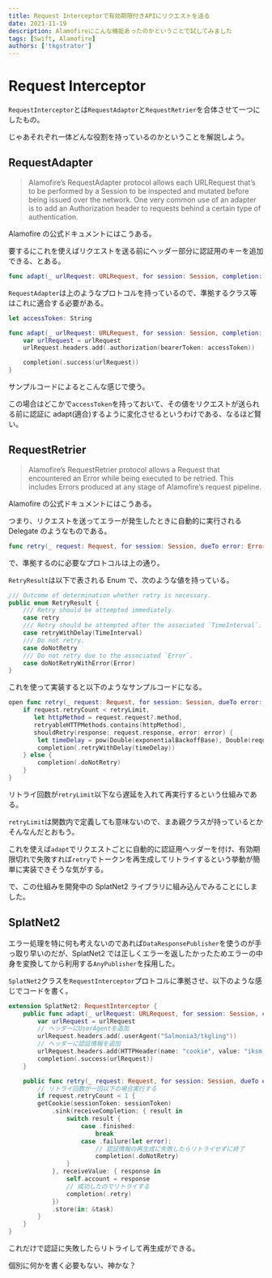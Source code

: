 ```yaml
---
title: Request Interceptorで有効期限付きAPIにリクエストを送る
date: 2021-11-19
description: Alamofireにこんな機能あったのかということで試してみました
tags: [Swift, Alamofire]
authors: ['tkgstrator']
---
```


# Request Interceptor

`RequestInterceptor`とは`RequestAdaptor`と`RequestRetrier`を合体させて一つにしたもの。

じゃあそれぞれ一体どんな役割を持っているのかということを解説しよう。

## RequestAdapter

> Alamofire’s RequestAdapter protocol allows each URLRequest that’s to be performed by a Session to be inspected and mutated before being issued over the network. One very common use of an adapter is to add an Authorization header to requests behind a certain type of authentication.

Alamofire の公式ドキュメントにはこうある。

要するにこれを使えばリクエストを送る前にヘッダー部分に認証用のキーを追加できる、とある。

```swift
func adapt(_ urlRequest: URLRequest, for session: Session, completion: @escaping (Result<URLRequest, Error>) -> Void)
```

`RequestAdapter`は上のようなプロトコルを持っているので、準拠するクラス等はこれに適合する必要がある。

```swift
let accessToken: String

func adapt(_ urlRequest: URLRequest, for session: Session, completion: @escaping (Result<URLRequest, Error>) -> Void) {
    var urlRequest = urlRequest
    urlRequest.headers.add(.authorization(bearerToken: accessToken))

    completion(.success(urlRequest))
}
```

サンプルコードによるとこんな感じで使う。

この場合はどこかで`accessToken`を持っておいて、その値をリクエストが送られる前に認証に adapt(適合)するように変化させるというわけである、なるほど賢い。

## RequestRetrier

> Alamofire’s RequestRetrier protocol allows a Request that encountered an Error while being executed to be retried. This includes Errors produced at any stage of Alamofire’s request pipeline.

Alamofire の公式ドキュメントにはこうある。

つまり、リクエストを送ってエラーが発生したときに自動的に実行される Delegate のようなものである。

```swift
func retry(_ request: Request, for session: Session, dueTo error: Error, completion: @escaping (RetryResult) -> Void)
```

で、準拠するのに必要なプロトコルは上の通り。

`RetryResult`は以下で表される Enum で、次のような値を持っている。

```swift
/// Outcome of determination whether retry is necessary.
public enum RetryResult {
    /// Retry should be attempted immediately.
    case retry
    /// Retry should be attempted after the associated `TimeInterval`.
    case retryWithDelay(TimeInterval)
    /// Do not retry.
    case doNotRetry
    /// Do not retry due to the associated `Error`.
    case doNotRetryWithError(Error)
}
```

これを使って実装すると以下のようなサンプルコードになる。

```swift
open func retry(_ request: Request, for session: Session, dueTo error: Error, completion: @escaping (RetryResult) -> Void) {
    if request.retryCount < retryLimit,
       let httpMethod = request.request?.method,
       retryableHTTPMethods.contains(httpMethod),
       shouldRetry(response: request.response, error: error) {
        let timeDelay = pow(Double(exponentialBackoffBase), Double(request.retryCount)) * exponentialBackoffScale
        completion(.retryWithDelay(timeDelay))
    } else {
        completion(.doNotRetry)
    }
}
```

リトライ回数が`retryLimit`以下なら遅延を入れて再実行するという仕組みである。

`retryLimit`は関数内で定義しても意味ないので、まあ親クラスが持っているとかそんなんだとおもう。

これを使えば`adapt`でリクエストごとに自動的に認証用ヘッダーを付け、有効期限切れで失敗すれば`retry`でトークンを再生成してリトライするという挙動が簡単に実装できそうな気がする。

で、この仕組みを開発中の SplatNet2 ライブラリに組み込んでみることにしました。

## SplatNet2

エラー処理を特に何も考えないのであれば`DataResponsePublisher`を使うのが手っ取り早いのだが、SplatNet2 では正しくエラーを返したかったためエラーの中身を変換してから利用する`AnyPublisher`を採用した。

`SplatNet2`クラスを`RequestInterceptor`プロトコルに準拠させ、以下のような感じでコードを書く。

```swift
extension SplatNet2: RequestInterceptor {
    public func adapt(_ urlRequest: URLRequest, for session: Session, completion: @escaping (Swift.Result<URLRequest, Error>) -> Void) {
        var urlRequest = urlRequest
        // ヘッダーにUserAgentを追加
        urlRequest.headers.add(.userAgent("Salmonia3/tkgling"))
        // ヘッダーに認証情報を追加
        urlRequest.headers.add(HTTPHeader(name: "cookie", value: "iksm_session=\(iksmSession)"))
        completion(.success(urlRequest))
    }

    public func retry(_ request: Request, for session: Session, dueTo error: Error, completion: @escaping (RetryResult) -> Void) {
        // リトライ回数が一回以下の場合実行する
        if request.retryCount < 1 {
        getCookie(sessionToken: sessionToken)
            .sink(receiveCompletion: { result in
                switch result {
                    case .finished:
                        break
                    case .failure(let error):
                        // 認証情報の再生成に失敗したらリトライせずに終了
                        completion(.doNotRetry)
                }
            }, receiveValue: { response in
                self.account = response
                // 成功したのでリトライする
                completion(.retry)
            })
            .store(in: &task)
        }
    }
}
```

これだけで認証に失敗したらリトライして再生成ができる。

個別に何かを書く必要もない、神かな？
